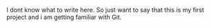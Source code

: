 I dont know what to write here. So just want to say that this is my first project and i am getting familiar with Git.
